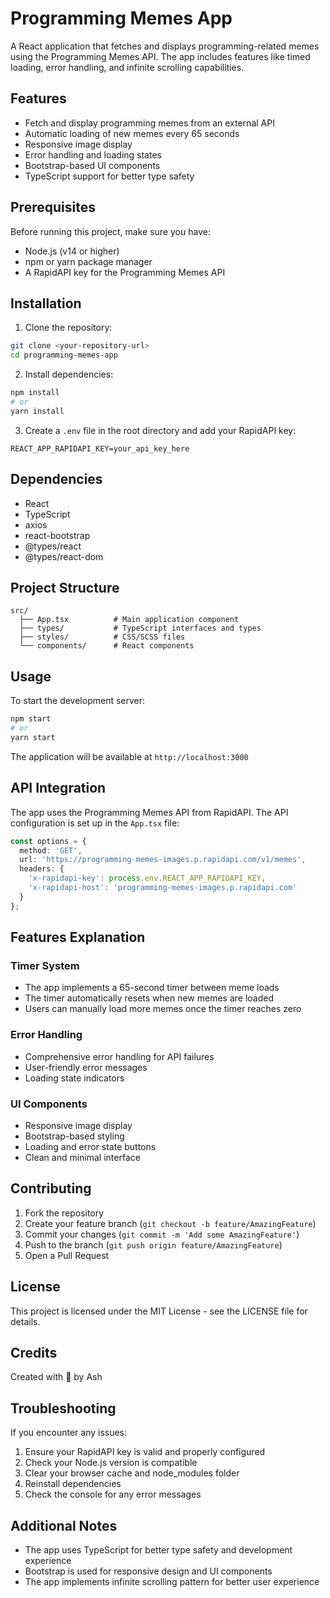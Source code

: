 # Programming Memes App

A React application that fetches and displays programming-related memes using the Programming Memes API. The app includes features like timed loading, error handling, and infinite scrolling capabilities.

## Features

- Fetch and display programming memes from an external API
- Automatic loading of new memes every 65 seconds
- Responsive image display
- Error handling and loading states
- Bootstrap-based UI components
- TypeScript support for better type safety

## Prerequisites

Before running this project, make sure you have:

- Node.js (v14 or higher)
- npm or yarn package manager
- A RapidAPI key for the Programming Memes API

## Installation

1. Clone the repository:
```bash
git clone <your-repository-url>
cd programming-memes-app
```

2. Install dependencies:
```bash
npm install
# or
yarn install
```

3. Create a `.env` file in the root directory and add your RapidAPI key:
```env
REACT_APP_RAPIDAPI_KEY=your_api_key_here
```

## Dependencies

- React
- TypeScript
- axios
- react-bootstrap
- @types/react
- @types/react-dom

## Project Structure

```
src/
  ├── App.tsx          # Main application component
  ├── types/           # TypeScript interfaces and types
  ├── styles/          # CSS/SCSS files
  └── components/      # React components
```

## Usage

To start the development server:

```bash
npm start
# or
yarn start
```

The application will be available at `http://localhost:3000`

## API Integration

The app uses the Programming Memes API from RapidAPI. The API configuration is set up in the `App.tsx` file:

```typescript
const options = {
  method: 'GET',
  url: 'https://programming-memes-images.p.rapidapi.com/v1/memes',
  headers: {
    'x-rapidapi-key': process.env.REACT_APP_RAPIDAPI_KEY,
    'x-rapidapi-host': 'programming-memes-images.p.rapidapi.com'
  }
};
```

## Features Explanation

### Timer System
- The app implements a 65-second timer between meme loads
- The timer automatically resets when new memes are loaded
- Users can manually load more memes once the timer reaches zero

### Error Handling
- Comprehensive error handling for API failures
- User-friendly error messages
- Loading state indicators

### UI Components
- Responsive image display
- Bootstrap-based styling
- Loading and error state buttons
- Clean and minimal interface

## Contributing

1. Fork the repository
2. Create your feature branch (`git checkout -b feature/AmazingFeature`)
3. Commit your changes (`git commit -m 'Add some AmazingFeature'`)
4. Push to the branch (`git push origin feature/AmazingFeature`)
5. Open a Pull Request

## License

This project is licensed under the MIT License - see the LICENSE file for details.

## Credits

Created with 🤍 by Ash

## Troubleshooting

If you encounter any issues:

1. Ensure your RapidAPI key is valid and properly configured
2. Check your Node.js version is compatible
3. Clear your browser cache and node_modules folder
4. Reinstall dependencies
5. Check the console for any error messages

## Additional Notes

- The app uses TypeScript for better type safety and development experience
- Bootstrap is used for responsive design and UI components
- The app implements infinite scrolling pattern for better user experience
